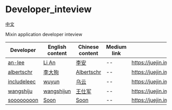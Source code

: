 
# Developer_inteview
[中文](https://github.com/awesome-mixin-network/Developer_inteview/blob/master/README_cn.md)

Mixin application developer inteview

|Developer|English content|Chinese content| Medium link| Juejin link|
|--|--|--| --| --|
|[an-lee](https://github.com/an-lee)|[Li An](https://github.com/awesome-mixin-network/Developer_inteview/blob/master/developer_interview_li_an_en.md)|[李安](https://github.com/awesome-mixin-network/Developer_inteview/blob/master/developer_interview_li_an_cn.md)|--|https://juejin.im/post/5becd8546fb9a049f361a9ce|
|[albertschr](https://github.com/albertschr)|[李大狗](https://github.com/awesome-mixin-network/Developer_inteview/blob/master/developer_interview_li_dagou_en.md)|[Albertschr](https://github.com/awesome-mixin-network/Developer_inteview/blob/master/developer_interview_li_dagou_cn.md)|--|https://juejin.im/post/5bfab40be51d453c6c05e3bc|
|[includeleec](https://github.com/includeleec)|[wuyun](https://github.com/awesome-mixin-network/Developer_inteview/blob/master/developer_interview_wuyun_cn.md)|[乌云](https://github.com/awesome-mixin-network/Developer_inteview/blob/master/developer_interview_wuyun_en.md)|--|https://juejin.im/post/5c06009ef265da61616e75d9|
|[wangshiju](https://github.com/wangshijun)|[wangshijun](https://github.com/awesome-mixin-network/Developer_inteview/blob/master/developer_interview_wang_shijun_en.md)|[王仕军](https://github.com/awesome-mixin-network/Developer_inteview/blob/master/developer_interview_wang_shijun_cn.md)|--|https://juejin.im/post/5c0ce5cfe51d456d911dd5e2|
|[soooooooon](https://github.com/soooooooon)|[Soon](https://github.com/awesome-mixin-network/Developer_inteview/blob/master/developer_interview_soon_en.md)|[Soon](https://github.com/awesome-mixin-network/Developer_inteview/blob/master/developer_interview_soon_cn.md)|--|https://juejin.im/post/5c3c662c518825261f735a07|
